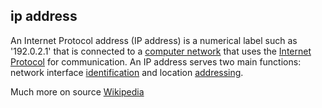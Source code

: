 ## ip address

<p>An Internet Protocol address (IP address) is a numerical label such as &#39;192.0.2.1&#39; that is connected to a <a href="https://en.wikipedia.org/wiki/Computer_network">computer network</a> that uses the <a href="https://en.wikipedia.org/wiki/Internet_Protocol">Internet Protocol</a> for communication. An IP address serves two main functions: network interface <a href="https://en.wikipedia.org/wiki/Identification_(information)">identification</a> and location <a href="https://en.wikipedia.org/wiki/Network_address">addressing</a>.</p><p>Much more on source <a href="https://en.wikipedia.org/wiki/IP_address">Wikipedia</a></p>

